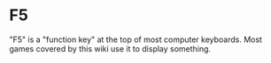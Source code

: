 # F5

"F5" is a "function key" at the top of most computer keyboards. Most games covered by this wiki use it to display something.